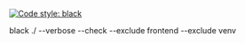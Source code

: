 [![Code style: black](https://img.shields.io/badge/code%20style-black-000000.svg)](https://github.com/psf/black)

black ./ --verbose --check --exclude frontend --exclude venv